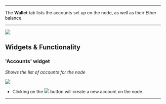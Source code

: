 ***
The **Wallet** tab lists the accounts set up on the node, as well as their Ether balance.
***

![](https://github.com/jpmorganchase/cakeshop-docs/blob/master/images/wallet.PNG)

## Widgets & Functionality

### 'Accounts' widget
<em> Shows the list of accounts for the node</em>

![](https://github.com/jpmorganchase/cakeshop-docs/blob/master/images/accounts-widget.png)

* Clicking on the ![](https://github.com/jpmorganchase/cakeshop-docs/blob/master/images/plus-btn.png) button will create a new account on the node.

***
